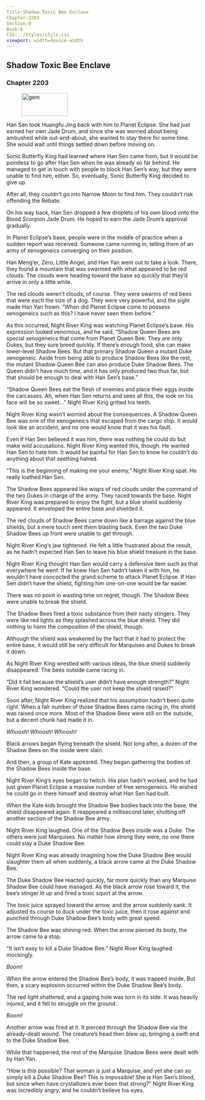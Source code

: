 ```yaml
---
Title:Shadow Toxic Bee Enclave 
Chapter:2203 
Section:9 
Book:6 
CSS:../Styles/style.css 
viewport: width=device-width
---
```

  
## Shadow Toxic Bee Enclave
### Chapter 2203
  
<figure>
	<img src="../Images/gem.gif" alt="gem" id="gem" width="120" height="60" />
</figure>
  

  
Han Sen took Huangfu Jing back with him to Planet Eclipse. She had just earned her own Jade Drum, and since she was worried about being ambushed while out-and-about, she wanted to stay there for some time. She would wait until things settled down before moving on.

Sonic Butterfly King had learned where Han Sen came from, but it would be pointless to go after Han Sen when he was already so far behind. He managed to get in touch with people to block Han Sen’s way, but they were unable to find him, either. So, eventually, Sonic Butterfly King decided to give up.

After all, they couldn’t go into Narrow Moon to find him. They couldn’t risk offending the Rebate.

On his way back, Han Sen dropped a few droplets of his own blood onto the Blood Scorpion Jade Drum. He hoped to earn the Jade Drum’s approval gradually.

In Planet Eclipse’s base, people were in the middle of practice when a sudden report was received. Someone came running in, telling them of an army of xenogeneics converging on their position.

Han Meng’er, Zero, Little Angel, and Han Yan went out to take a look. There, they found a mountain that was swarmed with what appeared to be red clouds. The clouds were heading toward the base so quickly that they’d arrive in only a little while.

The red clouds weren’t clouds, of course. They were swarms of red bees that were each the size of a dog. They were very powerful, and the sight made Han Yan frown. “When did Planet Eclipse come to possess xenogeneics such as this? I have never seen them before.”

As this occurred, Night River King was watching Planet Eclipse’s base. His expression looked venomous, and he said, “Shadow Queen Bees are special xenogeneics that come from Planet Queen Bee. They are only Dukes, but they sure breed quickly. If there’s enough food, she can make lower-level Shadow Bees. But that primary Shadow Queen a mutant Duke xenogeneic. Aside from being able to produce Shadow Bees like the rest, the mutant Shadow Queen Bee can also produce Duke Shadow Bees. The Queen didn’t have much time, and it has only produced two thus far, but that should be enough to deal with Han Sen’s base.”

“Shadow Queen Bees eat the flesh of enemies and place their eggs inside the carcasses. Ah, when Han Sen returns and sees all this, the look on his face will be so sweet…” Night River King gritted his teeth.

Night River King wasn’t worried about the consequences. A Shadow Queen Bee was one of the xenogeneics that escaped from the cargo ship. It would look like an accident, and no one would know that it was his fault.

Even if Han Sen believed it was him, there was nothing he could do but make wild accusations. Night River King wanted this, though. He wanted Han Sen to hate him. It would be painful for Han Sen to know he couldn’t do anything about that seething hatred.

“This is the beginning of making me your enemy,” Night River King spat. He really loathed Han Sen.

The Shadow Bees appeared like wisps of red clouds under the command of the two Dukes in charge of the army. They raced towards the base. Night River King was prepared to enjoy the fight, but a blue shield suddenly appeared. It enveloped the entire base and shielded it.

The red clouds of Shadow Bees came down like a barrage against the blue shields, but a mere touch sent them blasting back. Even the two Duke Shadow Bees up front were unable to get through.

Night River King’s jaw tightened. He felt a little frustrated about the result, as he hadn’t expected Han Sen to leave his blue shield treasure in the base.

Night River King thought Han Sen would carry a defensive item such as that everywhere he went. If he knew Han Sen hadn’t taken it with him, he wouldn’t have concocted the grand scheme to attack Planet Eclipse. If Han Sen didn’t have the shield, fighting him one-on-one would be far easier.

There was no point in wasting time on regret, though. The Shadow Bees were unable to break the shield.

The Shadow Bees fired a toxic substance from their nasty stingers. They were like red lights as they splashed across the blue shield. They did nothing to harm the composition of the shield, though.

Although the shield was weakened by the fact that it had to protect the entire base, it would still be very difficult for Marquises and Dukes to break it down.

As Night River King wrestled with various ideas, the blue shield suddenly disappeared. The bees outside came racing in.

“Did it fail because the shield’s user didn’t have enough strength?” Night River King wondered. “Could the user not keep the shield raised?”

Soon after, Night River King realized that his assumption hadn’t been quite right. When a fair number of those Shadow Bees came racing in, the shield was raised once more. Most of the Shadow Bees were still on the outside, but a decent chunk had made it in.

*Whoosh!* *Whoosh!* *Whoosh!*

Black arrows began flying beneath the shield. Not long after, a dozen of the Shadow Bees on the inside were slain.

And then, a group of Kate appeared. They began gathering the bodies of the Shadow Bees inside the base.

Night River King’s eyes began to twitch. His plan hadn’t worked, and he had just given Planet Eclipse a massive number of free xenogeneics. He wished he could go in there himself and destroy what Han Sen had built.

When the Kate kids brought the Shadow Bee bodies back into the base, the shield disappeared again. It reappeared a millisecond later, shutting off another section of the Shadow Bee army.

Night River King laughed. One of the Shadow Bees inside was a Duke. The others were just Marquises. No matter how strong they were, no one there could slay a Duke Shadow Bee.

Night River King was already imagining how the Duke Shadow Bee would slaughter them all when suddenly, a black arrow came at the Duke Shadow Bee.

The Duke Shadow Bee reacted quickly, far more quickly than any Marquise Shadow Bee could have managed. As the black arrow rose toward it, the bee’s stinger lit up and fired a toxic squirt at the arrow.

The toxic juice sprayed toward the arrow, and the arrow suddenly sank. It adjusted its course to duck under the toxic juice, then it rose against and punched through Duke Shadow Bee’s body with great speed.

The Shadow Bee was shining red. When the arrow pierced its body, the arrow came to a stop.

“It isn’t easy to kill a Duke Shadow Bee.” Night River King laughed mockingly.

*Boom!*

When the arrow entered the Shadow Bee’s body, it was trapped inside. But then, a scary explosion occurred within the Duke Shadow Bee’s body.

The red light shattered, and a gaping hole was torn in its side. It was heavily injured, and it fell to struggle on the ground.

*Boom!*

Another arrow was fired at it. It pierced through the Shadow Bee via the already-dealt wound. The creature’s head then blew up, bringing a swift end to the Duke Shadow Bee.

While that happened, the rest of the Marquise Shadow Bees were dealt with by Han Yan.

“How is this possible? That woman is just a Marquise, and yet she can so simply kill a Duke Shadow Bee? This is impossible! She is Han Sen’s blood, but since when have crystallizers ever been that strong?” Night River King was incredibly angry, and he couldn’t believe his eyes.